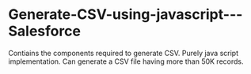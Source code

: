 # Generate-CSV-using-javascript---Salesforce
Contiains the components required to generate CSV. Purely java script implementation.  Can generate a CSV file having more than 50K records.
